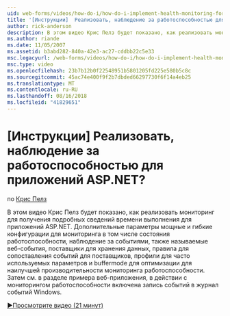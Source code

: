 ```yaml
---
uid: web-forms/videos/how-do-i/how-do-i-implement-health-monitoring-for-an-aspnet-application
title: '[Инструкции]  Реализовать, наблюдение за работоспособностью для приложений ASP.NET? | Документы Майкрософт'
author: rick-anderson
description: В этом видео Крис Пелз будет показано, как реализовать мониторинг для получения подробных сведений времени выполнения для приложений ASP.NET. Узнайте, эффективный и...
ms.author: riande
ms.date: 11/05/2007
ms.assetid: b3abd282-840a-42e3-ac27-cddbb22c5e33
msc.legacyurl: /web-forms/videos/how-do-i/how-do-i-implement-health-monitoring-for-an-aspnet-application
msc.type: video
ms.openlocfilehash: 23b7b12b0f22548951b5801205fd225e580b5c8c
ms.sourcegitcommit: 45ac74e400f9f2b7dbded66297730f6f14a4eb25
ms.translationtype: MT
ms.contentlocale: ru-RU
ms.lasthandoff: 08/16/2018
ms.locfileid: "41829651"
---
```

<a name="how-do-i--implement-health-monitoring-for-an-aspnet-application"></a>[Инструкции]  Реализовать, наблюдение за работоспособностью для приложений ASP.NET?
====================
по [Крис Пелз](https://twitter.com/chrispels)

В этом видео Крис Пелз будет показано, как реализовать мониторинг для получения подробных сведений времени выполнения для приложений ASP.NET. Дополнительные параметры мощные и гибкие конфигурации для мониторинга в том числе состояния работоспособности, наблюдение за событиями, также называемые веб-события, поставщики для хранения данных, правила для сопоставления событий для поставщиков, профили для часто используемых параметров и buffermode для оптимизации для наилучшей производительности мониторинга работоспособности. Затем см. в разделе примера веб-приложения, в действии с мониторингом работоспособности включена запись событий в журнал событий Windows.

[&#9654;Просмотрите видео (21 минут)](https://channel9.msdn.com/Blogs/ASP-NET-Site-Videos/how-do-i-implement-health-monitoring-for-an-aspnet-application)
